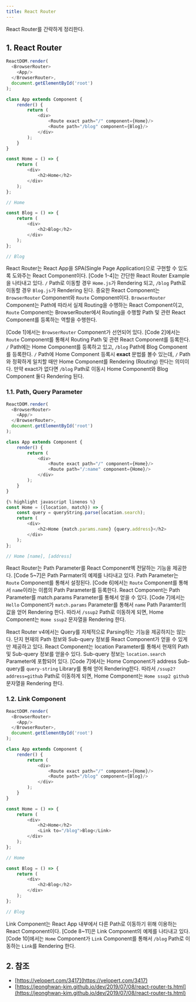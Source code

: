```yaml
---
title: React Router
---
```


React Router를 간략하게 정리한다.

## 1. React Router

```javascript {caption="[Code 1] React Router Example - index.js", linenos=table}
ReactDOM.render(
  <BrowserRouter>
    <App/>
  </BrowserRouter>,
  document.getElementById('root')
);
```

```javascript {caption="[Code 2] React Router Example - App.js", linenos=table}
class App extends Component {
    render() {
        return (
            <div>
                <Route exact path="/" component={Home}/>
                <Route path="/blog" component={Blog}/>
            </div>
        );
    }
}
```

```javascript {caption="[Code 3] React Router Example - Home.js", linenos=table}
const Home = () => {
    return (
        <div>
            <h2>Home</h2>
        </div>
    );
};

// Home 
```

```javascript {caption="[Code 4] React Router Example - Blog.js", linenos=table}
const Blog = () => {
    return (
        <div>
            <h2>Blog</h2>
        </div>
    );
};

// Blog
```

React Router는 React App을 SPA(Single Page Application)으로 구현할 수 있도록 도와주는 React Component이다. [Code 1-4]는 간단한 React Router Example을 나타내고 있다. `/` Path로 이동할 경우 `Home.js`가 Rendering 되고, `/blog` Path로 이동할 경우 `Blog.js`가 Rendering 된다. 중요한 React Component는 `BrowserRouter` Component와 `Route` Component이다. `BrowserRouter` Component는 Path에 따라서 실제 Routing을 수행하는 React Component이고, `Route` Component는 BrowserRouter에서 Routing을 수행할 Path 및 관련 React Component를 등록하는 역할을 수행한다.

[Code 1]에서는 `BrowserRouter` Component가 선언되어 있다. [Code 2]에서는 `Route` Component를 통해서 Routing Path 및 관련 React Component를 등록한다. `/` Path에는 Home Component를 등록하고 있고, `/blog` Path에 Blog Component를 등록한다. `/` Path에 Home Component 등록시 **exact** 문법를 볼수 있는데, `/` Path와 정확하게 일치할 때만 Home Component를 Rendering (Routing) 한다는 의미이다. 만약 exact가 없다면 `/blog` Path로 이동시 Home Component와 Blog Component 둘다 Rendering 된다.

### 1.1. Path, Query Parameter

```javascript {caption="[Code 5] React Router Path, Query Parameter Example - index.js", linenos=table}
ReactDOM.render(
  <BrowserRouter>
    <App/>
  </BrowserRouter>,
  document.getElementById('root')
);
```

```javascript {caption="[Code 6] React Router Path, Query Parameter Example - App.js", linenos=table}
class App extends Component {
    render() {
        return (
            <div>
                <Route exact path="/" component={Home}/>
                <Route path="/:name" component={Home}/>
            </div>
        );
    }
}
```

```javascript {caption="[Code 7] React Router Path, Query Parameter Example - Home.js", linenos=table}
{% highlight javascript linenos %}
const Home = ({location, match}) => {
    const query = queryString.parse(location.search);
    return (
        <div>
            <h2>Home {match.params.name} {query.address}</h2>
        </div>
    );
};

// Home [name], [address]
```

React Router는 Path Parameter를 React Component엑 전달하는 기능을 제공한다. [Code 5~7]은 Path Parmater의 예제를 나타내고 있다. Path Parameter는 `Route` Component를 통해서 설정된다. [Code 6]에서는 `Route` Component를 통해서 `name`이라는 이름의 Path Parameter를 등록한다. React Component는 Path Parameter를 match.params Parameter를 통해서 얻을 수 있다. [Code 7]에서는 `Hello` Component가 `match.params` Parameter를 통해서 `name` Path Paramter의 값을 얻어 Rendering 한다. 따라서 `/ssup2` Path로 이동하게 되면, Home Component는 `Home ssup2` 문자열을 Rendering 한다.

React Router v4에서는 Query를 자체적으로 Parsing하는 기능을 제공하지는 않는다. 단지 현재의 Path 정보와 Sub-query 정보를 React Component가 얻을 수 있게만 제공하고 있다. React Component는 location Parameter를 통해서 현재의 Path 및 Sub-query 정보를 얻을수 있다. Sub-query 정보는 `location.search` Parameter에 포함되어 있다. [Code 7]에서는 Home Component가 address Sub-query를 `query-string` Library를 통해 얻어 Rendering한다. 따라서 `/ssup2?address=github` Path로 이동하게 되면, Home Component는 `Home ssup2 github` 문자열을 Rendering 한다.

### 1.2. Link Component

```javascript {caption="[Code 8] React Router Link Example - index.js", linenos=table}
ReactDOM.render(
  <BrowserRouter>
    <App/>
  </BrowserRouter>,
  document.getElementById('root')
);
```

```javascript {caption="[Code 9] React Router Link Example - App.js", linenos=table}
class App extends Component {
    render() {
        return (
            <div>
                <Route exact path="/" component={Home}/>
                <Route path="/blog" component={Blog}/>
            </div>
        );
    }
}
```

```javascript {caption="[Code 10] React Router Link Example - Home.js", linenos=table}
const Home = () => {
    return (
        <div>
            <h2>Home</h2>
            <Link to="/blog">Blog</Link>
        </div>
    );
};

// Home 
```

```javascript {caption="[Code 11] React Router Link Example - Blog.js", linenos=table}
const Blog = () => {
    return (
        <div>
            <h2>Blog</h2>
        </div>
    );
};

// Blog
```

Link Component는 React App 내부에서 다른 Path로 이동하기 위해 이용하는 React Component이다. [Code 8~11]은 Link Component의 예제를 나타내고 있다. [Code 10]에서는 `Home` Component가 `Link` Component를 통해서 `/blog` Path로 이동하는 `Link`를 Rendering 한다.

## 2. 참조

* [https://velopert.com/3417](https://velopert.com/3417)
* [https://jeonghwan-kim.github.io/dev/2019/07/08/react-router-ts.html](https://jeonghwan-kim.github.io/dev/2019/07/08/react-router-ts.html)